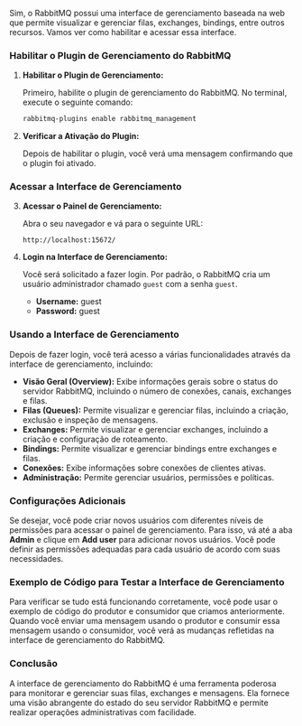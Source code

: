 Sim, o RabbitMQ possui uma interface de gerenciamento baseada na web que permite visualizar e gerenciar filas,
exchanges, bindings, entre outros recursos. Vamos ver como habilitar e acessar essa interface.

### Habilitar o Plugin de Gerenciamento do RabbitMQ

1. **Habilitar o Plugin de Gerenciamento:**

   Primeiro, habilite o plugin de gerenciamento do RabbitMQ. No terminal, execute o seguinte comando:

   ```bash
   rabbitmq-plugins enable rabbitmq_management
   ```

2. **Verificar a Ativação do Plugin:**

   Depois de habilitar o plugin, você verá uma mensagem confirmando que o plugin foi ativado.

### Acessar a Interface de Gerenciamento

3. **Acessar o Painel de Gerenciamento:**

   Abra o seu navegador e vá para o seguinte URL:

   ```
   http://localhost:15672/
   ```

4. **Login na Interface de Gerenciamento:**

   Você será solicitado a fazer login. Por padrão, o RabbitMQ cria um usuário administrador chamado `guest` com a
   senha `guest`.

    - **Username:** guest
    - **Password:** guest

### Usando a Interface de Gerenciamento

Depois de fazer login, você terá acesso a várias funcionalidades através da interface de gerenciamento, incluindo:

- **Visão Geral (Overview):** Exibe informações gerais sobre o status do servidor RabbitMQ, incluindo o número de
  conexões, canais, exchanges e filas.
- **Filas (Queues):** Permite visualizar e gerenciar filas, incluindo a criação, exclusão e inspeção de mensagens.
- **Exchanges:** Permite visualizar e gerenciar exchanges, incluindo a criação e configuração de roteamento.
- **Bindings:** Permite visualizar e gerenciar bindings entre exchanges e filas.
- **Conexões:** Exibe informações sobre conexões de clientes ativas.
- **Administração:** Permite gerenciar usuários, permissões e políticas.

### Configurações Adicionais

Se desejar, você pode criar novos usuários com diferentes níveis de permissões para acessar o painel de gerenciamento.
Para isso, vá até a aba **Admin** e clique em **Add user** para adicionar novos usuários. Você pode definir as
permissões adequadas para cada usuário de acordo com suas necessidades.

### Exemplo de Código para Testar a Interface de Gerenciamento

Para verificar se tudo está funcionando corretamente, você pode usar o exemplo de código do produtor e consumidor que
criamos anteriormente. Quando você enviar uma mensagem usando o produtor e consumir essa mensagem usando o consumidor,
você verá as mudanças refletidas na interface de gerenciamento do RabbitMQ.

### Conclusão

A interface de gerenciamento do RabbitMQ é uma ferramenta poderosa para monitorar e gerenciar suas filas, exchanges e
mensagens. Ela fornece uma visão abrangente do estado do seu servidor RabbitMQ e permite realizar operações
administrativas com facilidade.